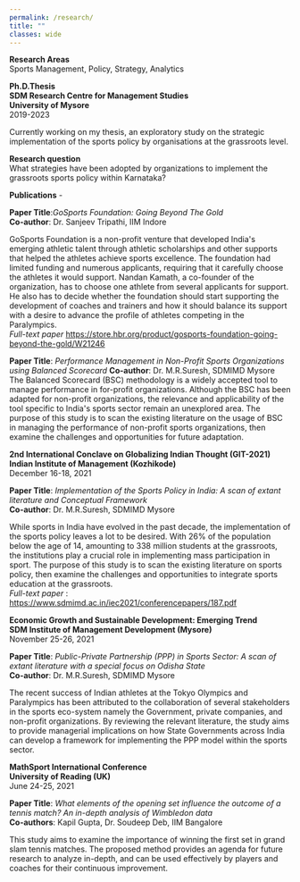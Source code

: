 ```yaml
---
permalink: /research/
title: ""
classes: wide
---
```

**Research Areas**  
Sports Management, Policy, Strategy, Analytics 

**Ph.D.Thesis**  
**SDM Research Centre for Management Studies**  
**University of Mysore**  
2019-2023 

Currently working on my thesis, an exploratory study on the strategic implementation of the sports policy by organisations at the grassroots level. 

**Research question**     
What strategies have been adopted by organizations to implement the grassroots sports policy within Karnataka?  

**Publications** -     

**Paper Title**:*GoSports Foundation: Going Beyond The Gold*  
**Co-author**: Dr. Sanjeev Tripathi, IIM Indore

GoSports Foundation is a non-profit venture that developed India's emerging athletic talent through athletic scholarships and other supports that helped the athletes achieve sports excellence. The foundation had limited funding and numerous applicants, requiring that it carefully choose the athletes it would support. Nandan Kamath, a co-founder of the organization, has to choose one athlete from several applicants for support. He also has to decide whether the foundation should start supporting the development of coaches and trainers and how it should balance its support with a desire to advance the profile of athletes competing in the Paralympics.  
*Full-text paper* https://store.hbr.org/product/gosports-foundation-going-beyond-the-gold/W21246

**Paper Title**: *Performance Management in Non-Profit Sports Organizations using Balanced Scorecard*
**Co-author**: Dr. M.R.Suresh, SDMIMD Mysore  
The Balanced Scorecard (BSC) methodology is a widely accepted tool to manage performance in for-profit organizations. Although the BSC has been adapted for non-profit organizations, the relevance and applicability of the tool specific to India's sports sector remain an unexplored area. The purpose of this study is to scan the existing literature on the usage of BSC in managing the performance of non-profit sports organizations, then examine the challenges and opportunities for future adaptation. 

**2nd International Conclave on Globalizing Indian Thought (GIT-2021)  
Indian Institute of Management (Kozhikode)**  
December 16-18, 2021 

**Paper Title**: *Implementation of the Sports Policy in India: A scan of extant literature and Conceptual Framework*  
**Co-author**: Dr. M.R.Suresh, SDMIMD Mysore

While sports in India have evolved in the past decade, the implementation of the sports policy leaves a lot to be desired. With 26% of the population below the age of 14, amounting to 338 million students at the grassroots, the institutions play a crucial role in implementing mass participation in sport. The purpose of this study is to scan the existing literature on sports policy, then examine the challenges and opportunities to integrate sports education at the grassroots.   
*Full-text paper* : https://www.sdmimd.ac.in/iec2021/conferencepapers/187.pdf

**Economic Growth and Sustainable Development: Emerging Trend  
SDM Institute of Management Development (Mysore)**   
November 25-26, 2021

**Paper Title**: *Public-Private Partnership (PPP) in Sports Sector: A scan of extant literature with a special focus on Odisha State*   
**Co-author**: Dr. M.R.Suresh, SDMIMD Mysore

The recent success of Indian athletes at the Tokyo Olympics and Paralympics has been attributed to the collaboration of several stakeholders in the sports eco-system namely the Government, private companies, and non-profit organizations. By reviewing the relevant literature, the study aims to provide managerial implications on how State Governments across India can develop a framework for implementing the PPP model within the sports sector.

**MathSport International Conference  
University of Reading (UK)**    
 June 24-25, 2021

**Paper Title**: *What elements of the opening set influence the outcome of a tennis match? An in-depth analysis of Wimbledon data*   
**Co-authors**: Kapil Gupta, Dr. Soudeep Deb, IIM Bangalore

This study aims to examine the importance of winning the first set in grand slam tennis matches. The proposed method provides an agenda for future research to analyze in-depth, and can be used effectively by players and coaches for their continuous improvement.

